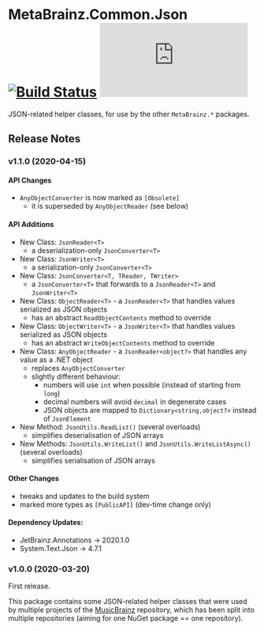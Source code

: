 # MetaBrainz.Common.Json  [![Build Status](https://img.shields.io/appveyor/build/zastai/metabrainz-common-json)](https://ci.appveyor.com/project/Zastai/metabrainz-common-json) [![NuGet Version](https://img.shields.io/nuget/v/MetaBrainz.Common.Json)](https://www.nuget.org/packages/MetaBrainz.Common.Json)

JSON-related helper classes, for use by the other `MetaBrainz.*` packages.

## Release Notes

### v1.1.0 (2020-04-15)

#### API Changes

- `AnyObjectConverter` is now marked as `[Obsolete]`
  - it is superseded by `AnyObjectReader` (see below)

#### API Additions

- New Class: `JsonReader<T>`
  - a deserialization-only `JsonConverter<T>`
- New Class: `JsonWriter<T>`
  - a serialization-only `JsonConverter<T>`
- New Class: `JsonConverter<T, TReader, TWriter>`
  - a `JsonConverter<T>` that forwards to a `JsonReader<T>` and `JsonWriter<T>`
- New Class: `ObjectReader<T>` - a `JsonReader<T>` that handles values serialized as JSON objects
  - has an abstract `ReadObjectContents` method to override
- New Class: `ObjectWriter<T>` - a `JsonWriter<T>` that handles values serialized as JSON objects
  - has an abstract `WriteObjectContents` method to override
- New Class: `AnyObjectReader` - a `JsonReader<object?>` that handles any value as a .NET object
  - replaces `AnyObjectConverter`
  - slightly different behaviour:
    - numbers will use `int` when possible (instead of starting from `long`)
    - decimal numbers will avoid `decimal` in degenerate cases
    - JSON objects are mapped to `Dictionary<string,object?>` instead of `JsonElement`
- New Method: `JsonUtils.ReadList()` (several overloads)
  - simplifies deserialisation of JSON arrays
- New Methods: `JsonUtils.WriteList()` and `JsonUtils.WriteListAsync()` (several overloads)
  - simplifies serialisation of JSON arrays

#### Other Changes

- tweaks and updates to the build system
- marked more types as `[PublicAPI]` (dev-time change only)

#### Dependency Updates:

- JetBrainz.Annotations → 2020.1.0
- System.Text.Json → 4.7.1


### v1.0.0 (2020-03-20)

First release.

This package contains some JSON-related helper classes that were used by multiple projects of
the [MusicBrainz](https://github.com/Zastai/MusicBrainz) repository, which has been split into
multiple repositories (aiming for one NuGet package == one repository).
